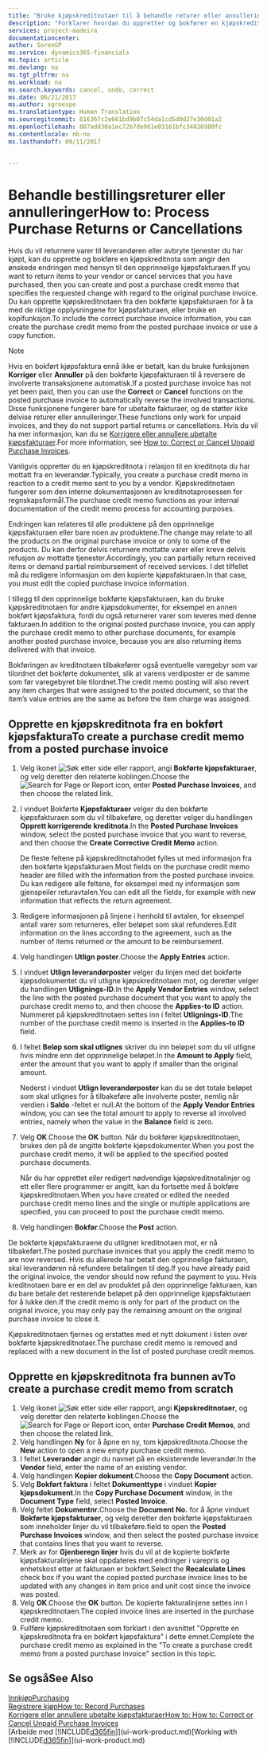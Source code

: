 ```yaml
---
title: "Bruke kjøpskreditnotaer til å behandle returer eller annulleringer | Microsoft-dokumentasjon"
description: "Forklarer hvordan du oppretter og bokfører en kjøpskreditnota når du vil returnere varer til en leverandør eller annullere kjøpte tjenester."
services: project-madeira
documentationcenter: 
author: SorenGP
ms.service: dynamics365-financials
ms.topic: article
ms.devlang: na
ms.tgt_pltfrm: na
ms.workload: na
ms.search.keywords: cancel, undo, correct
ms.date: 06/21/2017
ms.author: sgroespe
ms.translationtype: Human Translation
ms.sourcegitcommit: 81636fc2e661bd9b07c54da1cd5d0d27e30d01a2
ms.openlocfilehash: 887add30a1ec72b7de961e03161bfc34826980fc
ms.contentlocale: nb-no
ms.lasthandoff: 09/11/2017


---
```

# <a name="how-to-process-purchase-returns-or-cancellations"></a><span data-ttu-id="28bea-103">Behandle bestillingsreturer eller annulleringer</span><span class="sxs-lookup"><span data-stu-id="28bea-103">How to: Process Purchase Returns or Cancellations</span></span>
<span data-ttu-id="28bea-104">Hvis du vil returnere varer til leverandøren eller avbryte tjenester du har kjøpt, kan du opprette og bokføre en kjøpskreditnota som angir den ønskede endringen med hensyn til den opprinnelige kjøpsfakturaen.</span><span class="sxs-lookup"><span data-stu-id="28bea-104">If you want to return items to your vendor or cancel services that you have purchased, then you can create and post a purchase credit memo that specifies the requested change with regard to the original purchase invoice.</span></span> <span data-ttu-id="28bea-105">Du kan opprette kjøpskreditnotaen fra den bokførte kjøpsfakturaen for å ta med de riktige opplysningene for kjøpsfakturaen, eller bruke en kopifunksjon.</span><span class="sxs-lookup"><span data-stu-id="28bea-105">To include the correct purchase invoice information, you can create the purchase credit memo from the posted purchase invoice or use a copy function.</span></span>

> [!NOTE]  
>   <span data-ttu-id="28bea-106">Hvis en bokført kjøpsfaktura ennå ikke er betalt, kan du bruke funksjonen **Korriger** eller **Annuller** på den bokførte kjøpsfakturaen til å reversere de involverte transaksjonene automatisk.</span><span class="sxs-lookup"><span data-stu-id="28bea-106">If a posted purchase invoice has not yet been paid, then you can use the **Correct** or **Cancel** functions on the posted purchase invoice to automatically reverse the involved transactions.</span></span> <span data-ttu-id="28bea-107">Disse funksjonene fungerer bare for ubetalte fakturaer, og de støtter ikke delvise returer eller annulleringer.</span><span class="sxs-lookup"><span data-stu-id="28bea-107">These functions only work for unpaid invoices, and they do not support partial returns or cancellations.</span></span> <span data-ttu-id="28bea-108">Hvis du vil ha mer informasjon, kan du se [Korrigere eller annullere ubetalte kjøpsfakturaer](purchasing-how-correct-cancel-unpaid-purchase-invoices.md).</span><span class="sxs-lookup"><span data-stu-id="28bea-108">For more information, see [How to: Correct or Cancel Unpaid Purchase Invoices](purchasing-how-correct-cancel-unpaid-purchase-invoices.md).</span></span>

<span data-ttu-id="28bea-109">Vanligvis oppretter du en kjøpskreditnota i relasjon til en kreditnota du har mottatt fra en leverandør.</span><span class="sxs-lookup"><span data-stu-id="28bea-109">Typically, you create a purchase credit memo in reaction to a credit memo sent to you by a vendor.</span></span> <span data-ttu-id="28bea-110">Kjøpskreditnotaen fungerer som den interne dokumentasjonen av kreditnotaprosessen for regnskapsformål.</span><span class="sxs-lookup"><span data-stu-id="28bea-110">The purchase credit memo functions as your internal documentation of the credit memo process for accounting purposes.</span></span>

<span data-ttu-id="28bea-111">Endringen kan relateres til alle produktene på den opprinnelige kjøpsfakturaen eller bare noen av produktene.</span><span class="sxs-lookup"><span data-stu-id="28bea-111">The change may relate to all the products on the original purchase invoice or only to some of the products.</span></span> <span data-ttu-id="28bea-112">Du kan derfor delvis returnere mottatte varer eller kreve delvis refusjon av mottatte tjenester.</span><span class="sxs-lookup"><span data-stu-id="28bea-112">Accordingly, you can partially return received items or demand partial reimbursement of received services.</span></span> <span data-ttu-id="28bea-113">I det tilfellet må du redigere informasjon om den kopierte kjøpsfakturaen.</span><span class="sxs-lookup"><span data-stu-id="28bea-113">In that case, you must edit the copied purchase invoice information.</span></span>

<span data-ttu-id="28bea-114">I tillegg til den opprinnelige bokførte kjøpsfakturaen, kan du bruke kjøpskreditnotaen for andre kjøpsdokumenter, for eksempel en annen bokført kjøpsfaktura, fordi du også returnerer varer som leveres med denne fakturaen.</span><span class="sxs-lookup"><span data-stu-id="28bea-114">In addition to the original posted purchase invoice, you can apply the purchase credit memo to other purchase documents, for example another posted purchase invoice, because you are also returning items delivered with that invoice.</span></span>

<span data-ttu-id="28bea-115">Bokføringen av kreditnotaen tilbakefører også eventuelle varegebyr som var tilordnet det bokførte dokumentet, slik at varens verdiposter er de samme som før varegebyret ble tilordnet.</span><span class="sxs-lookup"><span data-stu-id="28bea-115">The credit memo posting will also revert any item charges that were assigned to the posted document, so that the item’s value entries are the same as before the item charge was assigned.</span></span>

## <a name="to-create-a-purchase-credit-memo-from-a-posted-purchase-invoice"></a><span data-ttu-id="28bea-116">Opprette en kjøpskreditnota fra en bokført kjøpsfaktura</span><span class="sxs-lookup"><span data-stu-id="28bea-116">To create a purchase credit memo from a posted purchase invoice</span></span>
1. <span data-ttu-id="28bea-117">Velg ikonet ![Søk etter side eller rapport](media/ui-search/search_small.png "Ikonet Søk etter side eller rapport"), angi **Bokførte kjøpsfakturaer**, og velg deretter den relaterte koblingen.</span><span class="sxs-lookup"><span data-stu-id="28bea-117">Choose the ![Search for Page or Report](media/ui-search/search_small.png "Search for Page or Report icon") icon, enter **Posted Purchase Invoices**, and then choose the related link.</span></span>  
2. <span data-ttu-id="28bea-118">I vinduet Bokførte **Kjøpsfakturaer** velger du den bokførte kjøpsfakturaen som du vil tilbakeføre, og deretter velger du handlingen **Opprett korrigerende kreditnota**.</span><span class="sxs-lookup"><span data-stu-id="28bea-118">In the **Posted Purchase Invoices** window, select the posted purchase invoice that you want to reverse, and then choose the **Create Corrective Credit Memo** action.</span></span>

    <span data-ttu-id="28bea-119">De fleste feltene på kjøpskreditnotahodet fylles ut med informasjon fra den bokførte kjøpsfakturaen.</span><span class="sxs-lookup"><span data-stu-id="28bea-119">Most fields on the purchase credit memo header are filled with the information from the posted purchase invoice.</span></span> <span data-ttu-id="28bea-120">Du kan redigere alle feltene, for eksempel med ny informasjon som gjenspeiler returavtalen.</span><span class="sxs-lookup"><span data-stu-id="28bea-120">You can edit all the fields, for example with new information that reflects the return agreement.</span></span>
3. <span data-ttu-id="28bea-121">Redigere informasjonen på linjene i henhold til avtalen, for eksempel antall varer som returneres, eller beløpet som skal refunderes.</span><span class="sxs-lookup"><span data-stu-id="28bea-121">Edit information on the lines according to the agreement, such as the number of items returned or the amount to be reimbursement.</span></span>
4. <span data-ttu-id="28bea-122">Velg handlingen **Utlign poster**.</span><span class="sxs-lookup"><span data-stu-id="28bea-122">Choose the **Apply Entries** action.</span></span>
5. <span data-ttu-id="28bea-123">I vinduet **Utlign leverandørposter** velger du linjen med det bokførte kjøpsdokumentet du vil utligne kjøpskreditnotaen mot, og deretter velger du handlingen **Utlignings-ID**.</span><span class="sxs-lookup"><span data-stu-id="28bea-123">In the **Apply Vendor Entries** window, select the line with the posted purchase document that you want to apply the purchase credit memo to, and then choose the **Applies-to ID** action.</span></span> <span data-ttu-id="28bea-124">Nummeret på kjøpskreditnotaen settes inn i feltet **Utlignings-ID**.</span><span class="sxs-lookup"><span data-stu-id="28bea-124">The number of the purchase credit memo is inserted in the **Applies-to ID** field.</span></span>
6. <span data-ttu-id="28bea-125">I feltet **Beløp som skal utlignes** skriver du inn beløpet som du vil utligne hvis mindre enn det opprinnelige beløpet.</span><span class="sxs-lookup"><span data-stu-id="28bea-125">In the **Amount to Apply** field, enter the amount that you want to apply if smaller than the original amount.</span></span>

    <span data-ttu-id="28bea-126">Nederst i vinduet **Utlign leverandørposter** kan du se det totale beløpet som skal utlignes for å tilbakeføre alle involverte poster, nemlig når verdien i **Saldo** -feltet er null.</span><span class="sxs-lookup"><span data-stu-id="28bea-126">At the bottom of the **Apply Vendor Entries** window, you can see the total amount to apply to reverse all involved entries, namely when the value in the **Balance** field is zero.</span></span>
7. <span data-ttu-id="28bea-127">Velg **OK**.</span><span class="sxs-lookup"><span data-stu-id="28bea-127">Choose the **OK** button.</span></span> <span data-ttu-id="28bea-128">Når du bokfører kjøpskreditnotaen, brukes den på de angitte bokførte kjøpsdokumenter.</span><span class="sxs-lookup"><span data-stu-id="28bea-128">When you post the purchase credit memo, it will be applied to the specified posted purchase documents.</span></span>

    <span data-ttu-id="28bea-129">Når du har opprettet eller redigert nødvendige kjøpskreditnotalinjer og ett eller flere programmer er angitt, kan du fortsette med å bokføre kjøpskreditnotaen.</span><span class="sxs-lookup"><span data-stu-id="28bea-129">When you have created or edited the needed purchase credit memo lines and the single or multiple applications are specified, you can proceed to post the purchase credit memo.</span></span>
8. <span data-ttu-id="28bea-130">Velg handlingen **Bokfør**.</span><span class="sxs-lookup"><span data-stu-id="28bea-130">Choose the **Post** action.</span></span>

<span data-ttu-id="28bea-131">De bokførte kjøpsfakturaene du utligner kreditnotaen mot, er nå tilbakeført.</span><span class="sxs-lookup"><span data-stu-id="28bea-131">The posted purchase invoices that you apply the credit memo to are now reversed.</span></span> <span data-ttu-id="28bea-132">Hvis du allerede har betalt den opprinnelige fakturaen, skal leverandøren nå refundere betalingen til deg.</span><span class="sxs-lookup"><span data-stu-id="28bea-132">If you have already paid the original invoice, the vendor should now refund the payment to you.</span></span> <span data-ttu-id="28bea-133">Hvis kreditnotaen bare er en del av produktet på den opprinnelige fakturaen, kan du bare betale det resterende beløpet på den opprinnelige kjøpsfakturaen for å lukke den.</span><span class="sxs-lookup"><span data-stu-id="28bea-133">If the credit memo is only for part of the product on the original invoice, you may only pay the remaining amount on the original purchase invoice to close it.</span></span>

<span data-ttu-id="28bea-134">Kjøpskreditnotaen fjernes og erstattes med et nytt dokument i listen over bokførte kjøpskreditnotaer.</span><span class="sxs-lookup"><span data-stu-id="28bea-134">The purchase credit memo is removed and replaced with a new document in the list of posted purchase credit memos.</span></span>

## <a name="to-create-a-purchase-credit-memo-from-scratch"></a><span data-ttu-id="28bea-135">Opprette en kjøpskreditnota fra bunnen av</span><span class="sxs-lookup"><span data-stu-id="28bea-135">To create a purchase credit memo from scratch</span></span>
1. <span data-ttu-id="28bea-136">Velg ikonet ![Søk etter side eller rapport](media/ui-search/search_small.png "Ikonet Søk etter side eller rapport"), angi **Kjøpskreditnotaer**, og velg deretter den relaterte koblingen.</span><span class="sxs-lookup"><span data-stu-id="28bea-136">Choose the ![Search for Page or Report](media/ui-search/search_small.png "Search for Page or Report icon") icon, enter **Purchase Credit Memos**, and then choose the related link.</span></span>
2. <span data-ttu-id="28bea-137">Velg handlingen **Ny** for å åpne en ny, tom kjøpskreditnota.</span><span class="sxs-lookup"><span data-stu-id="28bea-137">Choose the **New** action to open a new empty purchase credit memo.</span></span>
3. <span data-ttu-id="28bea-138">I feltet **Leverandør** angir du navnet på en eksisterende leverandør.</span><span class="sxs-lookup"><span data-stu-id="28bea-138">In the **Vendor** field, enter the name of an existing vendor.</span></span>
4. <span data-ttu-id="28bea-139">Velg handlingen **Kopier dokument**.</span><span class="sxs-lookup"><span data-stu-id="28bea-139">Choose the **Copy Document** action.</span></span>
5. <span data-ttu-id="28bea-140">Velg **Bokført faktura** i feltet **Dokumenttype** i vinduet **Kopier kjøpsdokument**.</span><span class="sxs-lookup"><span data-stu-id="28bea-140">In the **Copy Purchase Document** window, in the **Document Type** field, select **Posted Invoice**.</span></span>
6. <span data-ttu-id="28bea-141">Velg feltet **Dokumentnr.**</span><span class="sxs-lookup"><span data-stu-id="28bea-141">Choose the **Document No.**</span></span> <span data-ttu-id="28bea-142">for å åpne vinduet **Bokførte kjøpsfakturaer**, og velg deretter den bokførte kjøpsfakturaen som inneholder linjer du vil tilbakeføre.</span><span class="sxs-lookup"><span data-stu-id="28bea-142">field to open the **Posted Purchase Invoices** window, and then select the posted purchase invoice that contains lines that you want to reverse.</span></span>
7. <span data-ttu-id="28bea-143">Merk av for  **Gjenberegn linjer**  hvis du vil at de kopierte bokførte kjøpsfakturalinjene skal oppdateres med endringer i varepris og enhetskost etter at fakturaen er bokført.</span><span class="sxs-lookup"><span data-stu-id="28bea-143">Select the **Recalculate Lines** check box if you want the copied posted purchase invoice lines to be updated with any changes in item price and unit cost since the invoice was posted.</span></span>
8. <span data-ttu-id="28bea-144">Velg **OK**.</span><span class="sxs-lookup"><span data-stu-id="28bea-144">Choose the **OK** button.</span></span> <span data-ttu-id="28bea-145">De kopierte fakturalinjene settes inn i kjøpskreditnotaen.</span><span class="sxs-lookup"><span data-stu-id="28bea-145">The copied invoice lines are inserted in the purchase credit memo.</span></span>
9. <span data-ttu-id="28bea-146">Fullføre kjøpskreditnotaen som forklart i den avsnittet "Opprette en kjøpskreditnota fra en bokført kjøpsfaktura" i dette emnet.</span><span class="sxs-lookup"><span data-stu-id="28bea-146">Complete the purchase credit memo as explained in the "To create a purchase credit memo from a posted purchase invoice" section in this topic.</span></span>

## <a name="see-also"></a><span data-ttu-id="28bea-147">Se også</span><span class="sxs-lookup"><span data-stu-id="28bea-147">See Also</span></span>
[<span data-ttu-id="28bea-148">Innkjøp</span><span class="sxs-lookup"><span data-stu-id="28bea-148">Purchasing</span></span>](purchasing-manage-purchasing.md)  
[<span data-ttu-id="28bea-149">Registrere kjøp</span><span class="sxs-lookup"><span data-stu-id="28bea-149">How to: Record Purchases</span></span>](purchasing-how-record-purchases.md)  
[<span data-ttu-id="28bea-150">Korrigere eller annullere ubetalte kjøpsfakturaer</span><span class="sxs-lookup"><span data-stu-id="28bea-150">How to: How to: Correct or Cancel Unpaid Purchase Invoices</span></span>](purchasing-how-correct-cancel-unpaid-purchase-invoices.md)  
<span data-ttu-id="28bea-151">[Arbeide med [!INCLUDE[d365fin](includes/d365fin_md.md)]](ui-work-product.md)</span><span class="sxs-lookup"><span data-stu-id="28bea-151">[Working with [!INCLUDE[d365fin](includes/d365fin_md.md)]](ui-work-product.md)</span></span>


